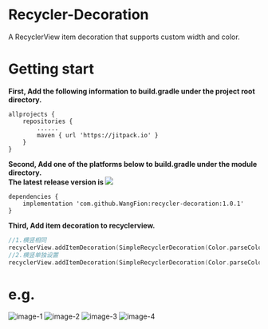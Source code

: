 # Recycler-Decoration
A RecyclerView item decoration that supports custom width and color.


# Getting start
**First, Add the following information to build.gradle under the project root directory.**
```
allprojects {
    repositories {
        ......
        maven { url 'https://jitpack.io' }
    }
}
```

**Second, Add one of the platforms below to build.gradle under the module directory. <br>
The latest release version is [![](https://jitpack.io/v/WangFion/recycler-decoration.svg)](https://jitpack.io/#WangFion/recycler-decoration)**
```
dependencies {
    implementation 'com.github.WangFion:recycler-decoration:1.0.1'
}
```

**Third, Add item decoration to recyclerview.**
```kotlin
//1.横竖相同
recyclerView.addItemDecoration(SimpleRecyclerDecoration(Color.parseColor("#0000ff"),20))
//2.横竖单独设置
recyclerView.addItemDecoration(SimpleRecyclerDecoration(Color.parseColor("#ff0000"), Color.parseColor("#000000"),20, 40))
``` 

# e.g.
![image-1](https://github.com/WangFion/recycler-decoration/blob/master/image/device-1.png)
![image-2](https://github.com/WangFion/recycler-decoration/blob/master/image/device-2.png)
![image-3](https://github.com/WangFion/recycler-decoration/blob/master/image/device-3.png)
![image-4](https://github.com/WangFion/recycler-decoration/blob/master/image/device-4.png)
